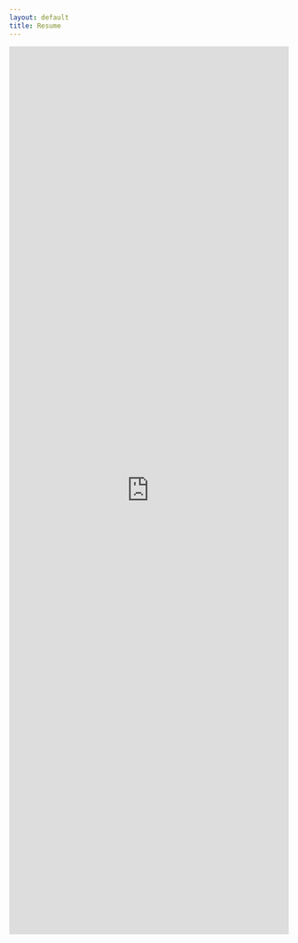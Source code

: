 ```yaml
---
layout: default
title: Resume
---
```

<body style="overflow: auto">
   <iframe src="https://docs.google.com/document/d/1Iji9MX_KSyUh-98K6xDnwPclpPVYTpaS0qRf4ALu4mA/pub?embedded=true" frameborder="0" scrollbar="no" width="100%" style="min-height: 1600px;">
   </iframe>
 </body>
